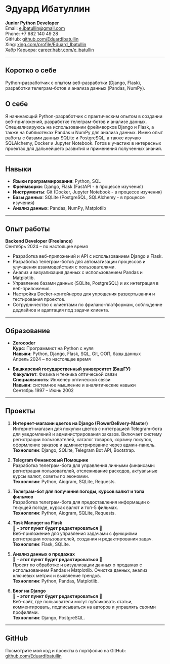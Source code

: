 # Эдуард Ибатуллин  
**Junior Python Developer**  
Email: e.ibatullin@gmail.com  
Phone: +7 982 140 49 28  
GitHub: [github.com/EduardIbatullin](https://github.com/EduardIbatullin)  
Xing: [xing.com/profile/Eduard_Ibatullin](https://www.xing.com/profile/Eduard_Ibatullin)  
Хабр Карьера: [career.habr.com/e.ibatullin](https://career.habr.com/e.ibatullin)  

---

## Коротко о себе
Python-разработчик с опытом веб-разработки (Django, Flask), разработки телеграм-ботов и анализа данных (Pandas, NumPy).

## О себе
Я начинающий Python-разработчик с практическим опытом в создании веб-приложений, разработке телеграм-ботов и анализе данных. Специализируюсь на использовании фреймворков Django и Flask, а также на библиотеках Pandas и NumPy для анализа данных. Имею опыт работы с базами данных SQLite и PostgreSQL, а также изучаю SQLAlchemy, Docker и Jupyter Notebook. Готов к участию в интересных проектах для дальнейшего развития и применения полученных знаний.

---

## Навыки
- **Языки программирования**: Python, SQL
- **Фреймворки**: Django, Flask (FastAPI - в процессе изучения)
- **Инструменты**: Git (Docker, Jupyter Notebook - в процессе изучения)
- **Базы данных**: SQLite (PostgreSQL, SQLAlchemy - в процессе изучения)
- **Анализ данных**: Pandas, NumPy, Matplotlib

---

## Опыт работы

**Backend Developer (Freelance)**  
Сентябрь 2024 – по настоящее время  

- Разработка веб-приложений и API с использованием Django и Flask.
- Разработка телеграм-ботов для автоматизации процессов и улучшения взаимодействия с пользователями.
- Анализ и визуализация данных с использованием Pandas и Matplotlib.
- Управление базами данных (SQLite, PostgreSQL) и их интеграция в веб-приложения.
- Настройка Docker-контейнеров для упрощения развертывания и тестирования проектов.
- Сотрудничество с клиентами по фриланс-платформам, соблюдение дедлайнов и адаптация под задачи клиента.

---

## Образование
- **Zerocoder**  
  **Курс**: Программист на Python с нуля  
  **Навыки**: Python, Django, Flask, SQL, Git, ООП, базы данных  
  Апрель 2024 – по настоящее время

- **Башкирский государственный университет (БашГУ)**  
  **Факультет**: Физика и техника оптической связи  
  **Специальность**: Инженер оптической связи  
  **Навыки**: системное мышление и аналитические навыки  
  Сентябрь 1997 – Июнь 2002  

---

## Проекты

1. **Интернет-магазин цветов на Django (FlowerDelivery-Master)**  
   Интернет-магазин для покупки цветов с интеграцией Telegram-бота для уведомлений и администрирования заказов. Включает систему регистрации пользователей, каталог товаров, корзину покупок, оформление заказов и администрирование через админ-панель.  
   **Технологии**: Django, SQLite, Telegram Bot API, Bootstrap.

2. **Telegram Финансовый Помощник**  
   Разработка телеграм-бота для управления личными финансами: регистрация пользователей, отслеживание расходов, актуальные курсы валют, советы по экономии.  
   **Технологии**: Python, Aiogram, SQLite, Requests.

3. **Телеграм-бот для получения погоды, курсов валют и топа фильмов**  
   Разработка телеграм-бота для предоставления информации о текущей погоде, курсах валют и топ-5 фильмах.  
   **Технологии**: Python, Aiogram, SQLite, Requests.

4. **Task Manager на Flask**  
   🚨 **- этот пункт будет редактироваться** 🚨  
   Веб-приложение для управления задачами с функциями регистрации пользователей, создания и редактирования задач.  
   **Технологии**: Flask, SQLite.

5. **Анализ данных о продажах**  
   🚨 **- этот пункт будет редактироваться** 🚨  
   Проект по обработке и визуализации данных о продажах с использованием Pandas и Matplotlib. Очистка данных, анализ ключевых метрик и выявление трендов.  
   **Технологии**: Python, Pandas, Matplotlib.

6. **Блог на Django**  
   🚨 **- этот пункт будет редактироваться** 🚨  
   Веб-сайт, где пользователи могут публиковать статьи, комментировать, подписываться на авторов и управлять своими профилями.  
   **Технологии**: Django, PostgreSQL.

---

## GitHub
Посмотрите мой код и проекты в портфолио на GitHub: [github.com/EduardIbatullin](https://github.com/EduardIbatullin/EduardIbatullin/blob/main/portfolio.md)

